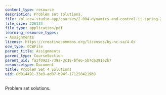 ```yaml
---
content_type: resource
description: Problem set solutions.
file: /ol-ocw-studio-app/courses/2-004-dynamics-and-control-ii-spring-2008/8d81449133e9ad07b94f1712504219b9_ps4soln.pdf
file_size: 226134
file_type: application/pdf
learning_resource_types:
- Assignments
license: https://creativecommons.org/licenses/by-nc-sa/4.0/
ocw_type: OCWFile
parent_title: Assignments
parent_type: CourseSection
parent_uid: fa2f0923-739a-3c19-bfe6-5b7da391e2b7
resourcetype: Document
title: Problem Set 4 Solutions
uid: 8d814491-33e9-ad07-b94f-1712504219b9
---
```

Problem set solutions.